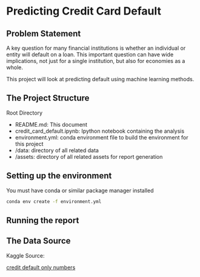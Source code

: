 # Predicting Credit Card Default

## Problem Statement

A key question for many financial institutions is whether an individual or entity will default on a loan. This important question can have wide implications, not just for a single institution, but also for economies as a whole.

This project will look at predicting default using machine learning methods. 

## The Project Structure

Root Directory

- README.md: This document
- credit_card_default.ipynb: Ipython notebook containing the analysis
- environment.yml: conda environment file to build the environment for this project
- /data: directory of all related data
- /assets: directory of all related assets for report generation

## Setting up the environment

You must have conda or similar package manager installed

```sh
conda env create -f environment.yml
```

## Running the report

## The Data Source

Kaggle Source:

[credit default only numbers](https://www.kaggle.com/datasets/hugoferquiroz/credit-default-only-numbers)
